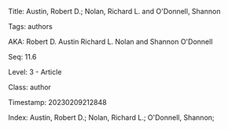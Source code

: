 Title:  Austin, Robert D.; Nolan, Richard L. and O'Donnell, Shannon

Tags:   authors

AKA:    Robert D. Austin Richard L. Nolan and Shannon O'Donnell

Seq:    11.6

Level:  3 - Article

Class:  author

Timestamp: 20230209212848

Index:  Austin, Robert D.; Nolan, Richard L.; O'Donnell, Shannon; 
